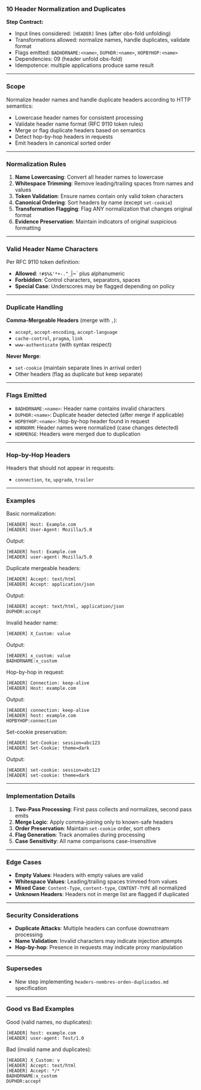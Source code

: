 ### 10 Header Normalization and Duplicates

**Step Contract:**
- Input lines considered: `[HEADER]` lines (after obs-fold unfolding)
- Transformations allowed: normalize names, handle duplicates, validate format
- Flags emitted: `BADHDRNAME:<name>`, `DUPHDR:<name>`, `HOPBYHOP:<name>`
- Dependencies: 09 (header unfold obs-fold)
- Idempotence: multiple applications produce same result

---

### Scope

Normalize header names and handle duplicate headers according to HTTP semantics:
- Lowercase header names for consistent processing
- Validate header name format (RFC 9110 token rules)
- Merge or flag duplicate headers based on semantics
- Detect hop-by-hop headers in requests
- Emit headers in canonical sorted order

---

### Normalization Rules

1. **Name Lowercasing**: Convert all header names to lowercase
2. **Whitespace Trimming**: Remove leading/trailing spaces from names and values  
3. **Token Validation**: Ensure names contain only valid token characters
4. **Canonical Ordering**: Sort headers by name (except `set-cookie`)
5. **Transformation Flagging**: Flag ANY normalization that changes original format
6. **Evidence Preservation**: Maintain indicators of original suspicious formatting

---

### Valid Header Name Characters

Per RFC 9110 token definition:
- **Allowed**: `!#$%&'*+-.^_`|~` plus alphanumeric
- **Forbidden**: Control characters, separators, spaces
- **Special Case**: Underscores may be flagged depending on policy

---

### Duplicate Handling

**Comma-Mergeable Headers** (merge with `,`):
- `accept`, `accept-encoding`, `accept-language`
- `cache-control`, `pragma`, `link`
- `www-authenticate` (with syntax respect)

**Never Merge**:
- `set-cookie` (maintain separate lines in arrival order)
- Other headers (flag as duplicate but keep separate)

---

### Flags Emitted

- `BADHDRNAME:<name>`: Header name contains invalid characters
- `DUPHDR:<name>`: Duplicate header detected (after merge if applicable)  
- `HOPBYHOP:<name>`: Hop-by-hop header found in request
- `HDRNORM`: Header names were normalized (case changes detected)
- `HDRMERGE`: Headers were merged due to duplication

---

### Hop-by-Hop Headers

Headers that should not appear in requests:
- `connection`, `te`, `upgrade`, `trailer`

---

### Examples

Basic normalization:
```
[HEADER] Host: Example.com
[HEADER] User-Agent: Mozilla/5.0
```

Output:
```
[HEADER] host: Example.com
[HEADER] user-agent: Mozilla/5.0
```

Duplicate mergeable headers:
```
[HEADER] Accept: text/html
[HEADER] Accept: application/json
```

Output:
```
[HEADER] accept: text/html, application/json
DUPHDR:accept
```

Invalid header name:
```
[HEADER] X_Custom: value
```

Output:
```
[HEADER] x_custom: value
BADHDRNAME:x_custom
```

Hop-by-hop in request:
```
[HEADER] Connection: keep-alive
[HEADER] Host: example.com
```

Output:
```
[HEADER] connection: keep-alive
[HEADER] host: example.com
HOPBYHOP:connection
```

Set-cookie preservation:
```
[HEADER] Set-Cookie: session=abc123
[HEADER] Set-Cookie: theme=dark
```

Output:
```
[HEADER] set-cookie: session=abc123
[HEADER] set-cookie: theme=dark
```

---

### Implementation Details

1. **Two-Pass Processing**: First pass collects and normalizes, second pass emits
2. **Merge Logic**: Apply comma-joining only to known-safe headers
3. **Order Preservation**: Maintain `set-cookie` order, sort others
4. **Flag Generation**: Track anomalies during processing
5. **Case Sensitivity**: All name comparisons case-insensitive

---

### Edge Cases

- **Empty Values**: Headers with empty values are valid
- **Whitespace Values**: Leading/trailing spaces trimmed from values
- **Mixed Case**: `Content-Type`, `content-type`, `CONTENT-TYPE` all normalized
- **Unknown Headers**: Headers not in merge list are flagged if duplicated

---

### Security Considerations

- **Duplicate Attacks**: Multiple headers can confuse downstream processing
- **Name Validation**: Invalid characters may indicate injection attempts
- **Hop-by-hop**: Presence in requests may indicate proxy manipulation

---

### Supersedes

- New step implementing `headers-nombres-orden-duplicados.md` specification

---

### Good vs Bad Examples

Good (valid names, no duplicates):
```
[HEADER] host: example.com
[HEADER] user-agent: Test/1.0
```

Bad (invalid name and duplicates):
```
[HEADER] X_Custom: v
[HEADER] Accept: text/html
[HEADER] Accept: */*
BADHDRNAME:x_custom
DUPHDR:accept
```
